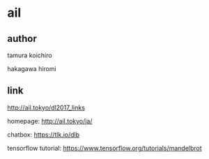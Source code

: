 # ail

## author
tamura koichiro

hakagawa hiromi

## link

http://ail.tokyo/dl2017_links

homepage: http://ail.tokyo/ja/

chatbox: https://tlk.io/dlb

tensorflow tutorial: https://www.tensorflow.org/tutorials/mandelbrot

